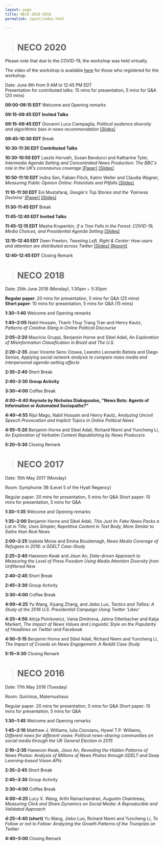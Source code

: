 ```yaml
---
layout: page
title: NECO 2018-2016
permalink: /past/index.html

---
```


># NECO 2020

Please note that due to the COVID-19, the workshop was held virtually.

The video of the workshop is available [here](https://icwsm.org/virtual/v/workshops_3.html) for those who registered for the workshop.

Date: June 8th from 9 AM to 12:45 PM EDT<br/>
Presentation for contributed talks: 15 mins for presentation, 5 mins for Q&A (20 mins)

**09:00-09:15 EDT** Welcome and Opening remarks

**09:15-09:45 EDT Invited Talks**

**09:15-09:45 EDT** Giovanni Luca Ciampaglia, *Political audience diversity and algorithmic bias in news recommendation* [ \[Slides\]](https://github.com/ippunippuni/ippunippuni.github.io/raw/master/slides/NECO2020_Giovanni_Luca_Ciampaglia.pdf)

**09:45-10:30 EDT**  Break

**10:30-11:30 EDT Contributed Talks**

**10:30-10:50 EDT** Laszlo Horvath, Susan Banducci and Katharine Tyler, *Intermedia Agenda Setting and Concentrated News Production: The BBC's role in the UK’s coronavirus coverage* [ \[Paper\]](http://workshop-proceedings.icwsm.org/abstract?id=2020_42)  [ \[Slides\]](https://github.com/ippunippuni/ippunippuni.github.io/raw/master/slides/NECO2020_Laszlo_Horvath.pdf)

**10:50-11:10 EDT** Indira Sen, Fabian Flöck, Katrin Weller and Claudia Wagner, *Measuring Public Opinion Online: Potentials and Pitfalls* [ \[Slides\]](https://github.com/ippunippuni/ippunippuni.github.io/raw/master/slides/NECO2020_Indira_Sen.pdf)

**11:10-11:30 EDT** Eni Mustafaraj, *Google's Top Stories and the 'Fairness Doctrine'* [ \[Paper\]](http://workshop-proceedings.icwsm.org/abstract?id=2020_41) [ \[Slides\]](https://github.com/ippunippuni/ippunippuni.github.io/raw/master/slides/NECO2020_Eni_Mustafaraj.pdf) 



**11:30-11:45 EDT**  Break

**11:45-12:40 EDT Invited Talks**

**11:45-12:15 EDT** Masha Krupenkin, *If a Tree Falls in the Forest: COVID-19, Media Choices, and Presidential Agenda Setting*
[ \[Slides\]](https://github.com/ippunippuni/ippunippuni.github.io/raw/master/slides/NECO2020_Masha_Krupenkin.pdf)

**12:15-12:40 EDT** Deen Freelon, *Tweeting Left, Right & Center: How users and attention are distributed across Twitter*  [ \[Slides\]](https://github.com/ippunippuni/ippunippuni.github.io/raw/master/slides/NECO2020_Deen_Freelon_slides.pdf) [ \[Report\]](https://github.com/ippunippuni/ippunippuni.github.io/raw/master/slides/NECO2020_Deen_Freelon_reports.pdf)

**12:40-12:45 EDT** Closing Remark




># NECO 2018

Date: 25th June 2018 (Monday), 1:30pm ~ 5:30pm

**Regular paper**: 20 mins for presentation, 5 mins for Q&A (25 mins)<br/>
**Short paper**: 10 mins for presentation, 5 mins for Q&A (15 mins)



**1:30~1:40** Welcome and Opening remarks

**1:40~2:05** Nabil Hossain, Thanh Thuy Trang Tran and Henry Kautz,  *Patterns of Creative Slang in Online Political Discourse*

**2:05~2:20** Maurício Gruppi, Benjamin Horne and Sibel Adali, *An Exploration of Misinformation Classification in Brazil and The U.S.*

**2:20~2:35**  Joao Vicente Seno Ozawa, Leandro Leonardo Batista and Diego Senise, *Applying social network analysis to compare mass media and interpersonal agenda-setting effects*

**2:35~2:40**  Short Break

**2:40~3:30** **Group Activity**

**3:30~4:00**   Coffee Break

**4:00~4:40**  **Keynote by Nicholas Diakopoulos, "News Bots: Agents of Information or Automated Sociopaths?"**

**4:40~4:55**   Rijul Magu, Nabil Hossain and Henry Kautz, *Analyzing Uncivil Speech Provocation and Implicit Topics in Online Political News*

**4:55~5:20**   Benjamin Horne and Sibel Adali, Richard Niemi and Yuncheng Li, *An Exploration of Verbatim Content Republishing by News Producers* 

**5:20~5:30** Closing Remark


># NECO 2017

Date: 15th May 2017 (Monday)

Room: Symphonie 3B (Level 5 of the Hyatt Regency)

Regular paper: 20 mins for presentation, 5 mins for Q&A 
Short paper: 10 mins for presentation, 5 mins for Q&A 


**1:30~1:35**   Welcome and Opening remarks 

**1:35~2:00**   Benjamin Horne and Sibel Adali,  *This Just In: Fake News Packs a Lot in Title, Uses Simpler, Repetitive Content in Text Body, More Similar to Satire than Real News*

**2:00~2:25**  Izabela Moise and Emina Boudemagh, *News Media Coverage of Refugees in 2016: a GDELT Case-Study*

**2:25~2:40**  Haewoon Kwak and Jisun An, *Data-driven Approach to Measuring the Level of Press Freedom Using Media Attention Diversity from Unfiltered New*

**2:40~2:45**   Short Break

**2:45~3:30**   Group Activity

**3:30~4:00**   Coffee Break

**4:00~4:25**   Yu Wang, Xiyang Zhang, and Jiebo Luo, *Tactics and Tallies: A Study of the 2016 U.S. Presidential Campaign Using Twitter 'Likes'*

**4:25~4:50**   Alicja Piotrkowicz, Vania Dimitrova, Jahna Otterbacher and Katja Markert, *The Impact of News Values and Linguistic Style on the Popularity of Headlines on Twitter and Facebook*

**4:50~5:15**   Benjamin Horne and Sibel Adali, Richard Niemi and Yuncheng Li, *The Impact of Crowds on News Engagement: A Reddit Case Study* 


**5:15~5:30** Closing Remark


># NECO 2016

Date: 17th May 2016 (Tuesday)

Room: Quirinius, Maternushaus

Regular paper: 20 mins for presentation, 5 mins for Q&A 
Short paper: 10 mins for presentation, 5 mins for Q&A 


**1:30~1:45**   Welcome and Opening remarks 
            

**1:45~2:10**   Matthew J. Williams, Iulia Cioroianu, Hywel T.P. Williams,  *Different news for different views: Political news-sharing communities on social media through the UK General Election in 2015*

**2:10~2:35**  Haewoon Kwak, Jisun An, *Revealing the Hidden Patterns of News Photos: Analysis of Millions of News Photos through GDELT and Deep Learning-based Vision APIs*
 
**2:35~2:45**   Short Break

**2:45~3:30**   Group Activity

**3:30~4:00**   Coffee Break

**4:00~4:25**   Lucy X. Wang, Arthi Ramachandran, Augustin Chaintreau, *Measuring Click and Share Dynamics on Social Media: A Reproducible and Validated Approach*

**4:25~4:40 (short)**   Yu Wang, Jiebo Luo, Richard Niemi and Yuncheng Li, *To Follow or not to Follow: Analyzing the Growth Patterns of the Trumpists on Twitter* 


**4:40~5:00** Closing Remark



